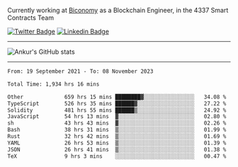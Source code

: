 Currently working at [Biconomy](https://biconomy.io/) as a Blockchain Engineer, in the 4337 Smart Contracts Team

 [![Twitter Badge](https://img.shields.io/badge/-@ankurdubey521-1ca0f1?style=flat-square&labelColor=1ca0f1&logo=twitter&logoColor=white&link=https://twitter.com/ankurdubey521)](https://twitter.com/ankurdubey521) [![Linkedin Badge](https://img.shields.io/badge/-ankurdubey521-blue?style=flat-square&logo=Linkedin&logoColor=white&link=https://www.linkedin.com/in/ankurdubey521/)](https://www.linkedin.com/in/ankurdubey521/)

<hr/>

![Ankur's GitHub stats](https://github-readme-stats.vercel.app/api?username=ankurdubey521&count_private=true&theme=radical)

<hr/>

<!--START_SECTION:waka-->

```txt
From: 19 September 2021 - To: 08 November 2023

Total Time: 1,934 hrs 16 mins

Other             659 hrs 15 mins ████████▓░░░░░░░░░░░░░░░░   34.08 %
TypeScript        526 hrs 35 mins ██████▓░░░░░░░░░░░░░░░░░░   27.22 %
Solidity          481 hrs 55 mins ██████▒░░░░░░░░░░░░░░░░░░   24.92 %
JavaScript        54 hrs 13 mins  ▓░░░░░░░░░░░░░░░░░░░░░░░░   02.80 %
sh                43 hrs 43 mins  ▓░░░░░░░░░░░░░░░░░░░░░░░░   02.26 %
Bash              38 hrs 31 mins  ▒░░░░░░░░░░░░░░░░░░░░░░░░   01.99 %
Rust              32 hrs 42 mins  ▒░░░░░░░░░░░░░░░░░░░░░░░░   01.69 %
YAML              26 hrs 53 mins  ▒░░░░░░░░░░░░░░░░░░░░░░░░   01.39 %
JSON              26 hrs 41 mins  ▒░░░░░░░░░░░░░░░░░░░░░░░░   01.38 %
TeX               9 hrs 3 mins    ░░░░░░░░░░░░░░░░░░░░░░░░░   00.47 %
```

<!--END_SECTION:waka-->
